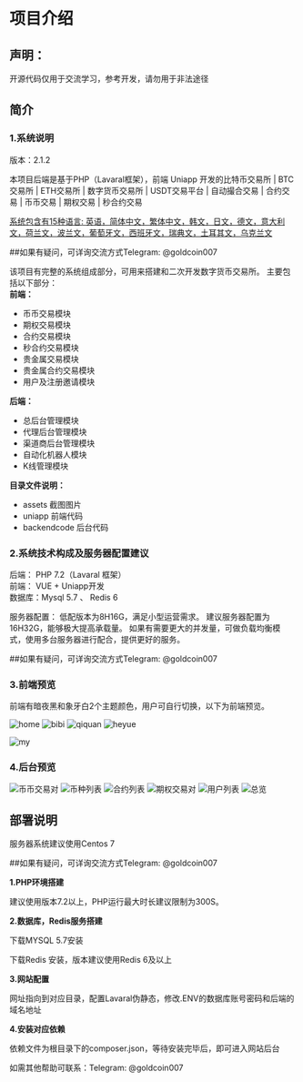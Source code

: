 # 项目介绍
## 声明：
开源代码仅用于交流学习，参考开发，请勿用于非法途径
## 简介
### 1.系统说明
版本：2.1.2

本项目后端是基于PHP（Lavaral框架），前端 Uniapp 开发的比特币交易所 | BTC交易所 | ETH交易所 | 数字货币交易所 | USDT交易平台 | 自动撮合交易 | 合约交易 | 币币交易 | 期权交易 | 秒合约交易

<u>系统包含有15种语言: 英语，简体中文，繁体中文，韩文，日文，德文，意大利文，荷兰文，波兰文，葡萄牙文，西班牙文，瑞典文，土耳其文，乌克兰文</u>

##如果有疑问，可详询交流方式Telegram: @goldcoin007  

该项目有完整的系统组成部分，可用来搭建和二次开发数字货币交易所。
主要包括以下部分：  
**前端：** 
- 币币交易模块
- 期权交易模块
- 合约交易模块  
- 秒合约交易模块  
- 贵金属交易模块  
- 贵金属合约交易模块  
- 用户及注册邀请模块

**后端：**
- 总后台管理模块
- 代理后台管理模块
- 渠道商后台管理模块
- 自动化机器人模块
- K线管理模块

**目录文件说明：**
- assets 截图图片
- uniapp 前端代码
- backendcode 后台代码

### 2.系统技术构成及服务器配置建议
后端： PHP 7.2（Lavaral 框架）   
前端： VUE + Uniapp开发  
数据库：Mysql 5.7 、 Redis 6

服务器配置：
低配版本为8H16G，满足小型运营需求。
建议服务器配置为16H32G，能够极大提高承载量。
如果有需要更大的并发量，可做负载均衡模式，使用多台服务器进行配合，提供更好的服务。

##如果有疑问，可详询交流方式Telegram: @goldcoin007

### 3.前端预览
  
前端有暗夜黑和象牙白2个主题颜色，用户可自行切换，以下为前端预览。  


![home](assets/home.png)
![bibi](assets/bibi.png)
![qiquan](assets/qiquan.png)
![heyue](assets/heyue.png)

![my](assets/my.png)


### 4.后台预览

![币币交易对](assets/%E5%B8%81%E5%B8%81%E4%BA%A4%E6%98%93%E5%AF%B9.png)
![币种列表](assets/%E5%B8%81%E7%A7%8D%E5%88%97%E8%A1%A8.png)
![合约列表](assets/%E5%90%88%E7%BA%A6%E5%88%97%E8%A1%A8.png)
![期权交易对](assets/%E6%9C%9F%E6%9D%83%E4%BA%A4%E6%98%93%E5%AF%B9.png)
![用户列表](assets/%E7%94%A8%E6%88%B7%E5%88%97%E8%A1%A8.png)
![总览](assets/%E6%80%BB%E8%A7%88.png)


## 部署说明

服务器系统建议使用Centos 7 

##如果有疑问，可详询交流方式Telegram: @goldcoin007

**1.PHP环境搭建**

建议使用版本7.2以上，PHP运行最大时长建议限制为300S。

**2.数据库，Redis服务搭建**

下载MYSQL 5.7安装


下载Redis 安装，版本建议使用Redis 6及以上


**3.网站配置**

网址指向到对应目录，配置Lavaral伪静态，修改.ENV的数据库账号密码和后端的域名地址

**4.安装对应依赖**

依赖文件为根目录下的composer.json，等待安装完毕后，即可进入网站后台

如需其他帮助可联系：Telegram: @goldcoin007
